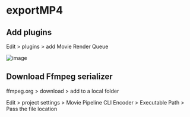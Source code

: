 # exportMP4

## Add plugins

Edit > plugins > add Movie Render Queue

![image](https://github.com/marcelpatrick/exportMP4/assets/12215115/a78ccb1c-8397-48f2-af10-761683405bfe)

## Download Ffmpeg serializer

ffmpeg.org > download > add to a local folder

Edit > project settings > Movie Pipeline CLI Encoder > Executable Path > Pass the file location 
